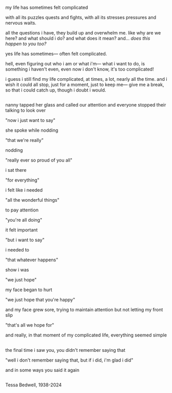 my life has sometimes felt complicated

with all its puzzles quests and fights, with all its stresses pressures and nervous waits.

all the questions i have, they build up and overwhelm me. like why are we here? and what should i do? and what does it mean? and... *does this happen to you too?*

yes life has sometimes— often felt complicated. 

hell, even figuring out who i am or what i'm— what i want to do, is something i haven't even, even now i don't know, it's too complicated! 

i guess i still find my life complicated, at times, a lot, nearly all the time. and i wish it could all stop, just for a moment, just to keep me— give me a break, so that i could catch up, though i doubt i would.

<h2></h2>

nanny tapped her glass and called our attention and everyone stopped their talking to look over

"now i just want to say"

she spoke while nodding

"that we're really"

nodding

"really ever so proud of you all"

i sat there

"for everything"

i felt like i needed

"all the wonderful things"

to pay attention

"you're all doing"

it felt important

"but i want to say"

i needed to

"that whatever happens"

show i was

"we just hope"

my face began to hurt

"we just hope that you're happy"

and my face grew sore, trying to maintain attention but not letting my front slip

"that's all we hope for"

and really, in that moment of my complicated life, everything seemed simple

<h2></h2>

the final time i saw you, you didn't remember saying that

"well i don't remember saying that, but if i did, i'm glad i did"

and in some ways you said it again

<h2></h2>

Tessa Bedwell, 1938-2024
